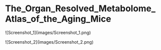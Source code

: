# The\_Organ\_Resolved\_Metabolome\_Atlas\_of\_the\_Aging\_Mice



!\[Screenshot\_1](images/Screenshot\_1.png)



!\[Screenshot\_2](images/Screenshot\_2.png)

